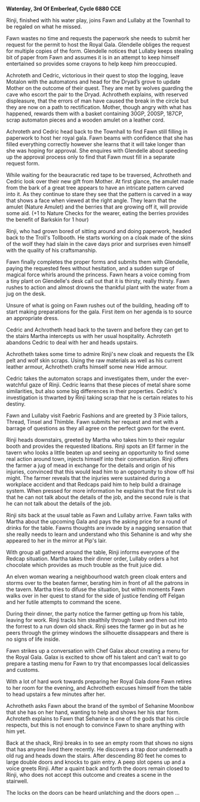 **Waterday, 3rd Of Emberleaf, Cycle 6880 CCE**
 
Rinji, finished with his water play, joins Fawn and Lullaby at the Townhall to be regaled on what he missed.
 
Fawn wastes no time and requests the paperwork she needs to submit her request for the permit to host the Royal Gala. Glendelle obliges the request for multiple copies of the form. Glendelle notices that Lullaby keeps stealing bit of paper from Fawn and assumes it is in an attempt to keep himself entertained so provides some crayons to help keep him preoccupied.
 
Achroteth and Cedric, victorious in their quest to stop the logging, leave Motalon with the automatons and head for the Dryad’s grove to update Mother on the outcome of their quest. They are met by wolves guarding the cave who escort the pair to the Dryad. Achrotheth explains, with reserved displeasure, that the errors of man have caused the break in the circle but they are now on a path to rectification. Mother, though angry with what has happened, rewards them with a basket containing 30GP, 200SP, 187CP, scrap automaton pieces and a wooden amulet on a leather cord.
 
Achroteth and Cedric head back to the Townhall to find Fawn still filling in paperwork to host her royal gala. Fawn beams with confidence that she has filled everything correctly however she learns that it will take longer than she was hoping for approval. She enquires with Glendelle about speeding up the approval process only to find that Fawn must fill in a separate request form.
 
While waiting for the beauracratic red tape to be traversed, Achrotheth and Cedric look over their new gift from Mother. At first glance, the amulet made from the bark of a great tree appears to have an intricate pattern carved into it. As they continue to stare they see that the pattern is carved in a way that shows a face when viewed at the right angle. They learn that the amulet (Nature Amulet) and the berries that are growing off it, will provide some aid. (+1 to Nature Checks for the wearer, eating the berries provides the benefit of Barkskin for 1 hour)
 
Rinji, who had grown bored of sitting around and doing paperwork, headed back to the Troll's Tollbooth. He starts working on a cloak made of the skins of the wolf they had slain in the cave days prior and surprises even himself with the quality of his craftsmanship.
 
Fawn finally completes the proper forms and submits them with Glendelle, paying the requested fees without hesitation, and a sudden surge of magical force whirls around the princess. Fawn hears a voice coming from a tiny plant on Glendelle's desk call out that it is thirsty, really thirsty. Fawn rushes to action and almost drowns the thankful plant with the water from a jug on the desk.
 
Unsure of what is going on Fawn rushes out of the building, heading off to start making preparations for the gala. First item on her agenda is to source an appropriate dress.
 
Cedric and Achrotheth head back to the tavern and before they can get to the stairs Martha intercepts us with her usual hospitality. Achroteth abandons Cedric to deal with her and heads upstairs.
 
Achrotheth takes some time to admire Rinji's new cloak and requests the Elk pelt and wolf skin scraps. Using the raw materials as well as his current leather armour, Achrotheth crafts himself some new Hide armour.
 
Cedric takes the automaton scraps and investigates them, under the ever-watchful gaze of Rinji. Cedric learns that these pieces of metal share some similarities, but also some big differences in their properties. Cedric's investigation is thwarted by Rinji taking scrap that he is certain relates to his destiny.
 
Fawn and Lullaby visit Faebric Fashions and are greeted by 3 Pixie tailors, Thread, Tinsel and Thimble. Fawn submits her request and met with a barrage of questions as they all agree on the perfect gown for the event.
 
Rinji heads downstairs, greeted by Martha who takes him to their regular booth and provides the requested libations. Rinji spots an Elf farmer in the tavern who looks a little beaten up and seeing an opportunity to find some real action around town, injects himself into their conversation. Rinji offers the farmer a jug of mead in exchange for the details and origin of his injuries, convinced that this would lead him to an opportunity to show off hsi might. The farmer reveals that the injuries were sustained during a workplace accident and that Redcaps paid him to help build a drainage system. When pressed for more information he explains that the first rule is that he can not talk about the details of the job, and the second rule is that he can not talk about the details of the job.
 
Rinji sits back at the usual table as Fawn and Lullaby arrive. Fawn talks with Martha about the upcoming Gala and pays the asking price for a round of drinks for the table. Fawns thoughts are invade by a nagging sensation that she really needs to learn and understand who this Sehanine is and why she appeared to her in the mirror at Pip's lair.
 
With group all gathered around the table, Rinji informs everyone of the Redcap situation. Martha takes their dinner order, Lullaby orders a hot chocolate which provides as much trouble as the fruit juice did.
 
An elven woman wearing a neighbourhood watch green cloak enters and storms over to the beaten farmer, berating him in front of all the patrons in the tavern. Martha tries to difuse the situation, but within moments Fawn walks over in her quest to stand for the side of justice fending off Felgan and her futile attempts to command the scene.
 
During their dinner, the party notice the farmer getting up from his table, leaving for work. Rinji tracks him stealthily through town and then out into the forrest to a run down old shack. Rinji sees the farmer go in but as he peers through the grimey windows the silhouette dissappears and there is no signs of life inside.
 
Fawn strikes up a conversation with Chef Galax about creating a menu for the Royal Gala. Galax is excited to show off his talent and can't wait to go prepare a tasting menu for Fawn to try that encompasses local delicassies and customs.
 
With a lot of hard work towards preparing her Royal Gala done Fawn retires to her room for the evening, and Achrotheth excuses himself from the table to head upstairs a few minutes after her.
 
Achrotheth asks Fawn about the brand of the symbol of Sehanine Moonbow that she has on her hand, wanting to help and shows her his star form. Achroteth explains to Fawn that Sehanine is one of the gods that his circle respects, but this is not enough to convince Fawn to share anything with him yet.
 
Back at the shack, Rinji breaks in to see an empty room that shows no signs that has anyone lived there recently. He discovers a trap door underneath a old rug and heads down the stairs. After descending 80 feet he comes to large double doors and knocks to gain entry. A peep slot opens up and a voice greets Rinji. After a quaint back and forth the doors remain closed to Rinji, who does not accept this outcome and creates a scene in the stairwell.
 
The locks on the doors can be heard unlatching and the doors open ...